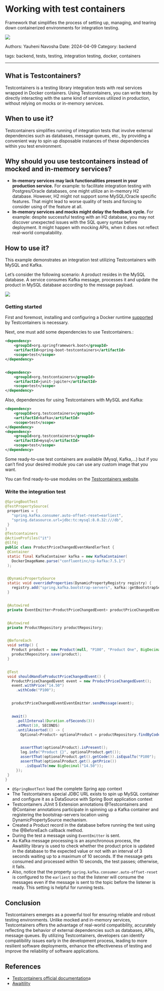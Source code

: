 # Working with test containers


Framework that simplifies the process of setting up, managing, and tearing down containerized environments for integration testing.


![](assets/testcontainers.png)


Authors: Yauheni Navosha
Date: 2024-04-09 
Category: backend


tags: backend, tests, testing, integration testing, docker, containers

---

## What is Testcontainers?

Testcontainers is a testing library integration tests with real services wrapped in Docker containers. Using Testcontainers, you can write tests by directly interacting with the same kind of services utilized in production, without relying on mocks or in-memory services.

## When to use it?

Testcontainers simplifies running of integration tests that involve external dependencies such as databases, message queues, etc., by providing a convenient way to spin up disposable instances of these dependencies within you test environment.

## Why should you use testcontainers instead of mocked and in-memory services?

  - **In-memory services may lack functionalities present in your production service.** For example: to facilitate integration testing with Postgres/Oracle databases, one might utilize an in-memory H2 database. However, H2 might not support some MySQL/Oracle specific features. That might lead to worse quality of tests and forcing to consider using of the feature at all.
  - **In-memory services and mocks might delay the feedback cycle.** For example: despite successful testing with an H2 database, you may not discover unexpected issues with the SQL query syntax before deployment. It might happen with mocking APIs, when it does not reflect real-world compatability.

## How to use it?

This example demonstrates an integration test utilizing Testcontainers with MySQL and Kafka.

Let’s consider the following scenario:
A product resides in the MySQL database. A service consumes Kafka message, processes it and update the product in MySQL database according to the message payload.

![](assets/diagram.png)

### Getting started
First and foremost, installing and configuring a Docker runtime [supported](https://java.testcontainers.org/supported_docker_environment/) by Testcontainers is necessary.

Next, one must add some dependencies to use Testcontainers.:

```xml
<dependency>
    <groupId>org.springframework.boot</groupId>
    <artifactId>spring-boot-testcontainers</artifactId>
    <scope>test</scope>
</dependency>


<dependency>
    <groupId>org.testcontainers</groupId>
    <artifactId>junit-jupiter</artifactId>
    <scope>test</scope>
</dependency>
```

Also, dependencies for using Testcontainers with MySQL and Kafka:

```xml
<dependency>
    <groupId>org.testcontainers</groupId>
    <artifactId>kafka</artifactId>
    <scope>test</scope>
</dependency>
<dependency>
    <groupId>org.testcontainers</groupId>
    <artifactId>mysql</artifactId>
    <scope>test</scope>
</dependency>
```

Some ready-to-use test containers are available (Mysql, Kafka,…) but if you can’t find your desired module you can use any custom image that you want.

You can find ready-to-use modules on the [Testcontainers website](https://testcontainers.com/).


### Write the integration test


```java
@SpringBootTest
@TestPropertySource(
 properties = {
   "spring.kafka.consumer.auto-offset-reset=earliest",
   "spring.datasource.url=jdbc:tc:mysql:8.0.32:///db",
 }
)
@Testcontainers
@ActiveProfiles("it")
@Slf4j
public class ProductPriceChangedEventHandlerTest {
 @Container
 static final KafkaContainer kafka = new KafkaContainer(
   DockerImageName.parse("confluentinc/cp-kafka:7.5.1")
 );


 @DynamicPropertySource
 static void overrideProperties(DynamicPropertyRegistry registry) {
   registry.add("spring.kafka.bootstrap-servers", kafka::getBootstrapServers);
 }


 @Autowired
 private EventEmitter<ProductPriceChangedEvent> productPriceChangedEventEventEmitter;


 @Autowired
 private ProductRepository productRepository;


 @BeforeEach
 void setUp() {
   Product product = new Product(null, "P100", "Product One", BigDecimal.TEN);
   productRepository.save(product);
 }


 @Test
 void shouldHandleProductPriceChangedEvent() {
   ProductPriceChangedEvent event = new ProductPriceChangedEvent();
   event.withPrice("14.50")
     .withCode("P100");


   productPriceChangedEventEventEmitter.sendMessage(event);


   await()
     .pollInterval(Duration.ofSeconds(3))
     .atMost(10, SECONDS)
     .untilAsserted(() -> {
       Optional<Product> optionalProduct = productRepository.findByCode("P100");


       assertThat(optionalProduct).isPresent();
       log.info("Product {}", optionalProduct.get());
       assertThat(optionalProduct.get().getCode()).isEqualTo("P100");
       assertThat(optionalProduct.get().getPrice())
         .isEqualTo(new BigDecimal("14.50"));
     });
 }
}
```


* `@SpringBootTest` load the complete Spring app context
* The Testcontainers special JDBC URL exists to spin up MySQL container and configure it as a DataSource with Spring Boot application context
* Testcontainers JUnit 5 Extension annotations @Testcontainers and @Container annotations participate in spinning up a Kafka container and registering the bootstrap-servers location using DynamicPropertySource mechanism.
* Created a Product record in the database before running the test using the @BeforeEach callback method.
* During the test a message using `EventEmitter` is sent.
* As Kafka message processing is an asynchronous process, the Awaitility library is used to check whether the product price is updated in the database to the expected value or not with an interval of 3 seconds waiting up to a maximum of 10 seconds. If the message gets consumed and processed within 10 seconds, the test passes; otherwise, it fails.
* Also, notice that the property `spring.kafka.consumer.auto-offset-reset` is configured to the `earliest` so that the listener will consume the messages even if the message is sent to the topic before the listener is ready. This setting is helpful for running tests.

## Conclusion
Testcontainers emerges as a powerful tool for ensuring reliable and robust testing environments. Unlike mocked and in-memory services, 
Testcontainers offers the advantage of real-world compatibility, accurately reflecting the behavior of external dependencies such as databases, APIs, message queues. 
By utilizing Testcontainers, developers can identify compatibility issues early in the development process, leading to more resilient software deployments, 
enhance the effectiveness of testing and improve the reliability of software applications.

## References
 - [Testcontainers official documentation](https://testcontainers.com/)a
 - [Awaitility](http://www.awaitility.org/)
